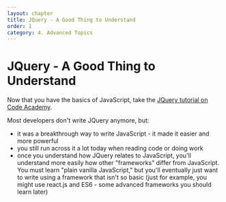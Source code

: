 ```yaml
---
layout: chapter
title: JQuery - A Good Thing to Understand
order: 1
category: 4. Advanced Topics
---
```


# JQuery - A Good Thing to Understand

Now that you have the basics of JavaScript, take the [JQuery tutorial on Code
Academy](https://www.codecademy.com/learn/jquery).

Most developers don't write JQuery anymore, but:

  * it was a breakthrough way to write JavaScript - it made it easier and more powerful 
  * you still run across it a lot today when reading code or doing work 
  * once you understand how JQuery relates to JavaScript, you'll understand more easily how other "frameworks" differ from JavaScript. You must learn "plain vanilla JavaScript," but you'll eventually just want to write using a framework that isn't so basic (just for example, you might use react.js and ES6 - some advanced frameworks you should learn later)

